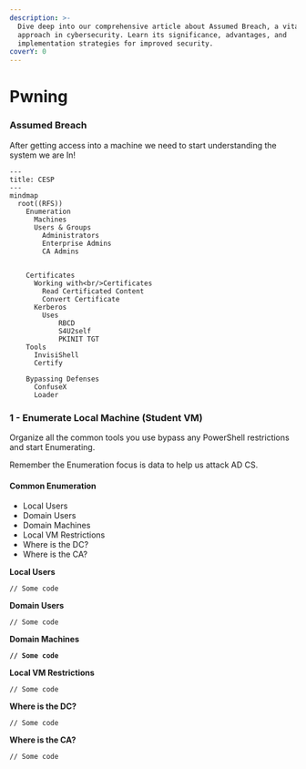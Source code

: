 ```yaml
---
description: >-
  Dive deep into our comprehensive article about Assumed Breach, a vital
  approach in cybersecurity. Learn its significance, advantages, and
  implementation strategies for improved security.
coverY: 0
---
```


# Pwning

### Assumed Breach

After getting access into a machine we need to start understanding the system we are In!

```mermaid fullWidth="true"
---
title: CESP
---
mindmap
  root((RFS))
    Enumeration
      Machines
      Users & Groups
        Administrators
        Enterprise Admins
        CA Admins


    Certificates
      Working with<br/>Certificates
        Read Certificated Content
        Convert Certificate
      Kerberos
        Uses
            RBCD
            S4U2self
            PKINIT TGT
    Tools
      InvisiShell
      Certify

    Bypassing Defenses
      ConfuseX
      Loader

```

### 1 - Enumerate Local Machine (Student VM)

Organize all the common tools you use bypass any PowerShell restrictions and start Enumerating.

Remember the Enumeration focus is data to help us attack AD CS.

#### Common Enumeration

* Local Users
* Domain Users
* Domain Machines
* Local VM Restrictions
* Where is the DC?
* Where is the CA?

**Local Users**

```
// Some code
```

**Domain Users**

```
// Some code
```

**Domain Machines**

<pre><code><strong>// Some code
</strong></code></pre>

**Local VM Restrictions**

```
// Some code
```

**Where is the DC?**

```
// Some code
```

**Where is the CA?**

```
// Some code
```
